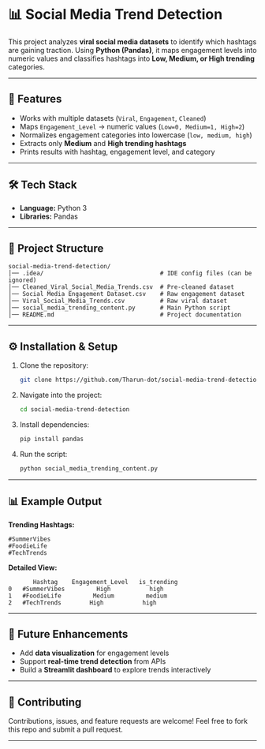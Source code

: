 # 📊 Social Media Trend Detection

This project analyzes **viral social media datasets** to identify which hashtags are gaining traction. Using **Python (Pandas)**, it maps engagement levels into numeric values and classifies hashtags into **Low, Medium, or High trending** categories.

---

## 🚀 Features

* Works with multiple datasets (`Viral`, `Engagement`, `Cleaned`)
* Maps `Engagement_Level` → numeric values (`Low=0, Medium=1, High=2`)
* Normalizes engagement categories into lowercase (`low, medium, high`)
* Extracts only **Medium** and **High trending hashtags**
* Prints results with hashtag, engagement level, and category

---

## 🛠️ Tech Stack

* **Language:** Python 3
* **Libraries:** Pandas

---

## 📂 Project Structure

```
social-media-trend-detection/
│── .idea/                                 # IDE config files (can be ignored)  
│── Cleaned_Viral_Social_Media_Trends.csv  # Pre-cleaned dataset  
│── Social Media Engagement Dataset.csv    # Raw engagement dataset  
│── Viral_Social_Media_Trends.csv          # Raw viral dataset  
│── social_media_trending_content.py       # Main Python script  
│── README.md                              # Project documentation  
```

---

## ⚙️ Installation & Setup

1. Clone the repository:

   ```bash
   git clone https://github.com/Tharun-dot/social-media-trend-detection.git
   ```
2. Navigate into the project:

   ```bash
   cd social-media-trend-detection
   ```
3. Install dependencies:

   ```bash
   pip install pandas
   ```
4. Run the script:

   ```bash
   python social_media_trending_content.py
   ```

---

## 📊 Example Output

**Trending Hashtags:**

```
#SummerVibes
#FoodieLife
#TechTrends
```

**Detailed View:**

```
       Hashtag    Engagement_Level   is_trending
0   #SummerVibes         High           high
1   #FoodieLife         Medium         medium
2   #TechTrends        High           high
```

---

## 🎯 Future Enhancements

* Add **data visualization** for engagement levels
* Support **real-time trend detection** from APIs
* Build a **Streamlit dashboard** to explore trends interactively

---

## 🤝 Contributing

Contributions, issues, and feature requests are welcome!
Feel free to fork this repo and submit a pull request.

---

